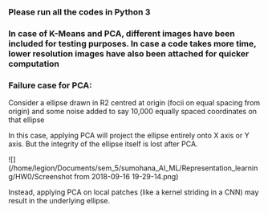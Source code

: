 ### Please run all the codes in Python 3
### In case of K-Means and PCA, different images have been included for testing purposes. In case a code takes more time, lower resolution images have also been attached for quicker computation

### Failure case for PCA:

Consider a ellipse drawn in R2 centred at origin (focii on equal spacing from origin) and some noise added to say 10,000 equally spaced coordinates on that ellipse

In this case, applying PCA will project the ellipse entirely onto X axis or Y axis. But the integrity of the ellipse itself is lost after PCA.

![](/home/legion/Documents/sem_5/sumohana_AI_ML/Representation_learning/HW0/Screenshot from 2018-09-16 19-29-14.png)

Instead, applying PCA on local patches (like a kernel striding in a CNN) may result in the underlying ellipse. 
